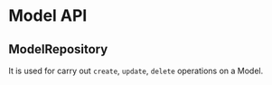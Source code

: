 # Model API

## ModelRepository

It is used for carry out `create`, `update`, `delete` operations on a Model.

